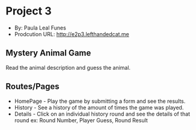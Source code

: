 # Project 3

* By: Paula Leal Funes
* Prodcution URL: http://e2p3.lefthandedcat.me

## Mystery Animal Game
Read the animal description and guess the animal.

## Routes/Pages

* HomePage - Play the game by submitting a form and see the results.
* History - See a history of the amount of times the game was played.
* Details - Click on an individual history round and see the details of that round ex: Round Number, Player Guess, Round Result

